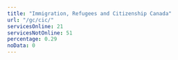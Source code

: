 ```yaml
---
title: "Immigration, Refugees and Citizenship Canada"
url: "/gc/cic/"
servicesOnline: 21
servicesNotOnline: 51
percentage: 0.29
noData: 0
---
```

